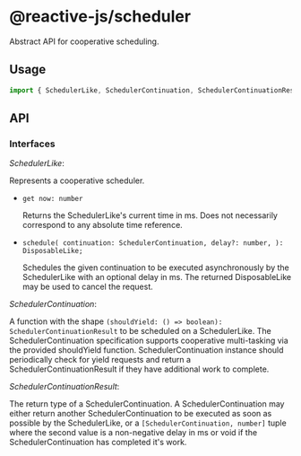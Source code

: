 # @reactive-js/scheduler

Abstract API for cooperative scheduling.

## Usage

```typescript
import { SchedulerLike, SchedulerContinuation, SchedulerContinuationResult } from "@reactive-js/scheduler";
```

## API

### Interfaces

*SchedulerLike*: 

Represents a cooperative scheduler.

* `get now: number`

  Returns the SchedulerLike's current time in ms. Does not necessarily correspond to any absolute time reference.
  
* `schedule(
    continuation: SchedulerContinuation,
    delay?: number,
  ): DisposableLike;`

  Schedules the given continuation to be executed asynchronously by the SchedulerLike with an optional delay in ms. 
  The returned DisposableLike may be used to cancel the request.

*SchedulerContinuation*: 

A function with the shape `(shouldYield: () => boolean): SchedulerContinuationResult` to be scheduled on a SchedulerLike. 
The SchedulerContinuation specification supports cooperative multi-tasking via the provided shouldYield function. 
SchedulerContinuation instance should periodically check for yield requests and return a SchedulerContinuationResult 
if they have additional work to complete.

*SchedulerContinuationResult*: 

The return type of a SchedulerContinuation. A SchedulerContinuation may either return another SchedulerContinuation to be executed
as soon as possible by the SchedulerLike, or a `[SchedulerContinuation, number]` tuple where the second value is a 
non-negative delay in ms or void if the SchedulerContinuation has completed it's work.

